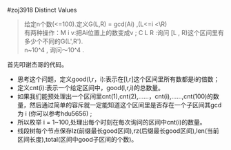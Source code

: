#zoj3918 Distinct Values
> 给定n个数(<=100).定义G(L,R) = gcd(Ai) ,(L<=i <\R)<br>
 有两种操作：M i v:把Ai位置上的数变成v ; C L R :询问 [L , R)这个区间里有多少个不同的G(L',R').<br>
n~10^4 , 询问～10^4 .<br>

首先叩谢杰哥的代码。<br>
* 思考这个问题，定义good(l,r，i):表示在[l,r]这个区间里所有数都是i的倍数；<br>
* 定义cnt(i):表示一个给定区间中，good(l,r,i)的总数量。<br>
* 如果我们能预处理出一个区间里cnt(1),cnt(2),……，cnt(i),……,cnt(100)的数量，然后通过简单的容斥就一定能知道这个区间里是否存在一个子区间其gcd为 i (你可以参考hdu5656) ;<br>
* 所以枚举 i = 1~100,处理出每个时刻在每次询问的区间中cnt(i)的数量。<br>
* 线段树每个节点保存lz(前缀最长good区间),rz(后缀最长good区间),len(当前区间长度),total(区间中good子区间的个数)。


